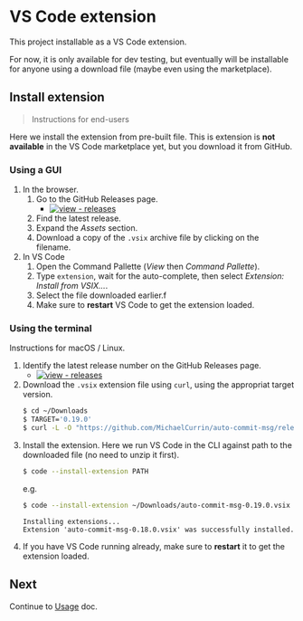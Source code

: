 # VS Code extension

This project installable as a VS Code extension.

For now, it is only available for dev testing, but eventually will be installable for anyone using a download file (maybe even using the marketplace).


## Install extension
> Instructions for end-users

Here we install the extension from pre-built file. This is extension is **not available** in the VS Code marketplace yet, but you download it from GitHub.

### Using a GUI

1. In the browser.
    1. Go to the GitHub Releases page.
        - [![view - releases](https://img.shields.io/badge/view-releases-2ea44f?style=for-the-badge&logo=github)](https://github.com/MichaelCurrin/auto-commit-msg/releases)
    1. Find the latest release.
    1. Expand the _Assets_ section.
    3. Download a copy of the `.vsix` archive file by clicking on the filename.
1. In VS Code
    1. Open the Command Pallette (_View_ then _Command Pallette_).
    1. Type `extension`, wait for the auto-complete, then select _Extension: Install from VSIX..._.
    1. Select the file downloaded earlier.f 
    3. Make sure to **restart** VS Code to get the extension loaded.

### Using the terminal

Instructions for macOS / Linux.

1. Identify the latest release number on the GitHub Releases page.
    - [![view - releases](https://img.shields.io/badge/view-releases-2ea44f?style=for-the-badge&logo=github)](https://github.com/MichaelCurrin/auto-commit-msg/releases)
1. Download the `.vsix` extension file using `curl`, using the appropriat target version.
    ```sh
    $ cd ~/Downloads
    $ TARGET='0.19.0'
    $ curl -L -O "https://github.com/MichaelCurrin/auto-commit-msg/releases/download/v$TARGET/auto-commit-msg-$TARGET.vsix"
    ```
1. Install the extension. Here we run VS Code in the CLI against path to the downloaded file (no need to unzip it first).
    ```sh
    $ code --install-extension PATH
    ```
    e.g.
    ```sh
    $ code --install-extension ~/Downloads/auto-commit-msg-0.19.0.vsix
    ```
    ```
    Installing extensions...
    Extension 'auto-commit-msg-0.18.0.vsix' was successfully installed.
    ```
1. If you have VS Code running already, make sure to **restart** it to get the extension loaded.


## Next

Continue to [Usage](usage.md) doc.
